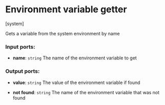 # Environment variable getter

[system]

Gets a variable from the system environment by name

### Input ports:

* __name__: `string`
    The name of the environment variable to get



### Output ports:

* __value__: `string`
    The value of the environment variable if found



* __not found__: `string`
    The name of the environment variable that was not found



